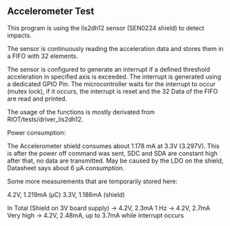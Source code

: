 ## Accelerometer Test

This program is using the lis2dh12 sensor (SEN0224 shield) to detect impacts. 

The sensor is continuously reading the acceleration data and stores them in a FIFO with 32 elements. 

The sensor is configured to generate an interrupt if a defined threshold acceleration in specified axis is exceeded. The interrupt is generated using a dedicated GPIO Pin. The microcontroller waits for the interrupt to occur (mutex lock), if it occurs, the interrupt is reset and the 32 Data of the FIFO are read and printed. 

The usage of the functions is mostly derivated from RIOT/tests/driver_lis2dh12.

Power consumption:

The Accelerometer shield consumes about 1.178 mA at 3.3V (3.297V). This is after the power off command was sent, SDC and SDA are constant high after that, no data are transmitted. May be caused by the LDO on the shield, Datasheet says about 6 µA consumption. 

Some more measurements that are temporarily stored here:

4.2V, 1.219mA (µC)
3.3V, 1.186mA (shield)

In Total (Shield on 3V board supply) -> 4.2V, 2.3mA
1 Hz -> 4.2V, 2.7mA
Very high -> 4.2V, 2.48mA, up to 3.7mA while interrupt occurs
